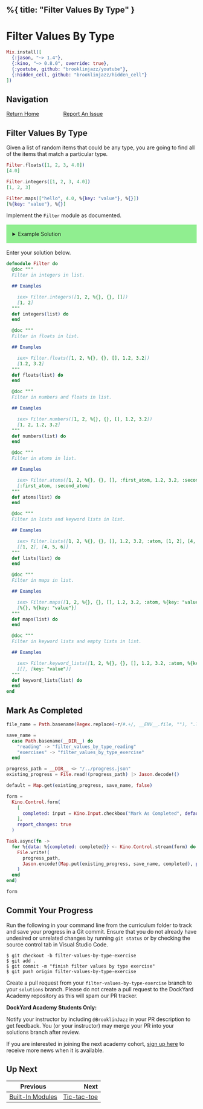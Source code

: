 %{
  title: "Filter Values By Type"
}
---
# Filter Values By Type

```elixir
Mix.install([
  {:jason, "~> 1.4"},
  {:kino, "~> 0.8.0", override: true},
  {:youtube, github: "brooklinjazz/youtube"},
  {:hidden_cell, github: "brooklinjazz/hidden_cell"}
])
```

## Navigation

[Return Home](../start.livemd)<span style="padding: 0 30px"></span>
[Report An Issue](https://github.com/DockYard-Academy/beta_curriculum/issues/new?assignees=&labels=&template=issue.md&title=)

## Filter Values By Type

Given a list of random items that could be any type, you are going to find all of the items that match a particular type.

<!-- livebook:{"force_markdown":true} -->

```elixir
Filter.floats([1, 2, 3, 4.0])
[4.0]

Filter.integers([1, 2, 3, 4.0])
[1, 2, 3]

Filter.maps(["hello", 4.0, %{key: "value"}, %{}])
[%{key: "value"}, %{}]
```

Implement the `Filter` module as documented.

<details style="background-color: lightgreen; padding: 1rem; margin: 1rem 0;">
<summary>Example Solution</summary>

```elixir
defmodule Filter do
  def integers(list) do
    Enum.filter(list, &is_integer/1)
  end

  def floats(list) do
    Enum.filter(list, &is_float/1)
  end

  def numbers(list) do
    Enum.filter(list, fn number -> is_number(number) end)
  end

  def atoms(list) do
    Enum.filter(list, &is_atom/1)
  end

  def lists(list) do
    Enum.filter(list, fn item -> is_list(item) and item != [] end)
  end

  def maps(list) do
    Enum.filter(list, &is_map/1)
  end

  def keyword_lists(list) do
    Enum.filter(list, &Keyword.keyword?/1)
  end
end
```

</details>

Enter your solution below.

```elixir
defmodule Filter do
  @doc """
  Filter in integers in list.

  ## Examples

    iex> Filter.integers([1, 2, %{}, {}, []])
    [1, 2]
  """
  def integers(list) do
  end

  @doc """
  Filter in floats in list.

  ## Examples

    iex> Filter.floats([1, 2, %{}, {}, [], 1.2, 3.2])
    [1.2, 3.2]
  """
  def floats(list) do
  end

  @doc """
  Filter in numbers and floats in list.

  ## Examples

    iex> Filter.numbers([1, 2, %{}, {}, [], 1.2, 3.2])
    [1, 2, 1.2, 3.2]
  """
  def numbers(list) do
  end

  @doc """
  Filter in atoms in list.

  ## Examples

    iex> Filter.atoms([1, 2, %{}, {}, [], :first_atom, 1.2, 3.2, :second_atom])
    [:first_atom, :second_atom]
  """
  def atoms(list) do
  end

  @doc """
  Filter in lists and keyword lists in list.

  ## Examples

    iex> Filter.lists([1, 2, %{}, {}, [], 1.2, 3.2, :atom, [1, 2], [4, 5, 6]])
    [[1, 2], [4, 5, 6]]
  """
  def lists(list) do
  end

  @doc """
  Filter in maps in list.

  ## Examples

    iex> Filter.maps([1, 2, %{}, {}, [], 1.2, 3.2, :atom, %{key: "value"}])
    [%{}, %{key: "value"}]
  """
  def maps(list) do
  end

  @doc """
  Filter in keyword lists and empty lists in list.

  ## Examples

    iex> Filter.keyword_lists([1, 2, %{}, {}, [], 1.2, 3.2, :atom, %{key: "value"}, [key: "value"]])
    [[], [key: "value"]]
  """
  def keyword_lists(list) do
  end
end
```

## Mark As Completed

<!-- livebook:{"attrs":{"source":"file_name = Path.basename(Regex.replace(~r/#.+/, __ENV__.file, \"\"), \".livemd\")\n\nsave_name =\n  case Path.basename(__DIR__) do\n    \"reading\" -> \"filter_values_by_type_reading\"\n    \"exercises\" -> \"filter_values_by_type_exercise\"\n  end\n\nprogress_path = __DIR__ <> \"/../progress.json\"\nexisting_progress = File.read!(progress_path) |> Jason.decode!()\n\ndefault = Map.get(existing_progress, save_name, false)\n\nform =\n  Kino.Control.form(\n    [\n      completed: input = Kino.Input.checkbox(\"Mark As Completed\", default: default)\n    ],\n    report_changes: true\n  )\n\nTask.async(fn ->\n  for %{data: %{completed: completed}} <- Kino.Control.stream(form) do\n    File.write!(\n      progress_path,\n      Jason.encode!(Map.put(existing_progress, save_name, completed), pretty: true)\n    )\n  end\nend)\n\nform","title":"Track Your Progress"},"chunks":null,"kind":"Elixir.HiddenCell","livebook_object":"smart_cell"} -->

```elixir
file_name = Path.basename(Regex.replace(~r/#.+/, __ENV__.file, ""), ".livemd")

save_name =
  case Path.basename(__DIR__) do
    "reading" -> "filter_values_by_type_reading"
    "exercises" -> "filter_values_by_type_exercise"
  end

progress_path = __DIR__ <> "/../progress.json"
existing_progress = File.read!(progress_path) |> Jason.decode!()

default = Map.get(existing_progress, save_name, false)

form =
  Kino.Control.form(
    [
      completed: input = Kino.Input.checkbox("Mark As Completed", default: default)
    ],
    report_changes: true
  )

Task.async(fn ->
  for %{data: %{completed: completed}} <- Kino.Control.stream(form) do
    File.write!(
      progress_path,
      Jason.encode!(Map.put(existing_progress, save_name, completed), pretty: true)
    )
  end
end)

form
```

## Commit Your Progress

Run the following in your command line from the curriculum folder to track and save your progress in a Git commit.
Ensure that you do not already have undesired or unrelated changes by running `git status` or by checking the source control tab in Visual Studio Code.

```
$ git checkout -b filter-values-by-type-exercise
$ git add .
$ git commit -m "finish filter values by type exercise"
$ git push origin filter-values-by-type-exercise
```

Create a pull request from your `filter-values-by-type-exercise` branch to your `solutions` branch.
Please do not create a pull request to the DockYard Academy repository as this will spam our PR tracker.

**DockYard Academy Students Only:**

Notify your instructor by including `@BrooklinJazz` in your PR description to get feedback.
You (or your instructor) may merge your PR into your solutions branch after review.

If you are interested in joining the next academy cohort, [sign up here](https://academy.dockyard.com/) to receive more news when it is available.

## Up Next

| Previous                                               | Next                                           |
| ------------------------------------------------------ | ---------------------------------------------: |
| [Built-In Modules](../reading/built-in_modules.livemd) | [Tic-tac-toe](../exercises/tic-tac-toe.livemd) |

